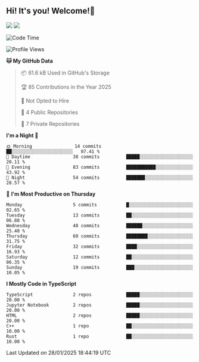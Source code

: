 ## Hi! It's you! Welcome!👋
<p align="left">
  <img src="https://github-readme-stats.vercel.app/api/top-langs/?username=Shanshuimei&theme=transparent&hide_border=true" />
  <img src="https://github-readme-stats.vercel.app/api/wakatime?username=Shanshuimei&theme=transparent&hide_border=true&layout=compact&langs_count=22" />
</p>

<!--START_SECTION:waka-->
![Code Time](http://img.shields.io/badge/Code%20Time-52%20hrs%2056%20mins-blue)

![Profile Views](http://img.shields.io/badge/Profile%20Views-73-blue)

**🐱 My GitHub Data** 

> 📦 61.6 kB Used in GitHub's Storage 
 > 
> 🏆 85 Contributions in the Year 2025
 > 
> 🚫 Not Opted to Hire
 > 
> 📜 4 Public Repositories 
 > 
> 🔑 7 Private Repositories 
 > 
**I'm a Night 🦉** 

```text
🌞 Morning                14 commits          ██░░░░░░░░░░░░░░░░░░░░░░░   07.41 % 
🌆 Daytime                38 commits          █████░░░░░░░░░░░░░░░░░░░░   20.11 % 
🌃 Evening                83 commits          ███████████░░░░░░░░░░░░░░   43.92 % 
🌙 Night                  54 commits          ███████░░░░░░░░░░░░░░░░░░   28.57 % 
```
📅 **I'm Most Productive on Thursday** 

```text
Monday                   5 commits           █░░░░░░░░░░░░░░░░░░░░░░░░   02.65 % 
Tuesday                  13 commits          ██░░░░░░░░░░░░░░░░░░░░░░░   06.88 % 
Wednesday                48 commits          ██████░░░░░░░░░░░░░░░░░░░   25.40 % 
Thursday                 60 commits          ████████░░░░░░░░░░░░░░░░░   31.75 % 
Friday                   32 commits          ████░░░░░░░░░░░░░░░░░░░░░   16.93 % 
Saturday                 12 commits          ██░░░░░░░░░░░░░░░░░░░░░░░   06.35 % 
Sunday                   19 commits          ███░░░░░░░░░░░░░░░░░░░░░░   10.05 % 
```


**I Mostly Code in TypeScript** 

```text
TypeScript               2 repos             █████░░░░░░░░░░░░░░░░░░░░   20.00 % 
Jupyter Notebook         2 repos             █████░░░░░░░░░░░░░░░░░░░░   20.00 % 
HTML                     2 repos             █████░░░░░░░░░░░░░░░░░░░░   20.00 % 
C++                      1 repo              ██░░░░░░░░░░░░░░░░░░░░░░░   10.00 % 
Rust                     1 repo              ██░░░░░░░░░░░░░░░░░░░░░░░   10.00 % 
```




 Last Updated on 28/01/2025 18:44:19 UTC
<!--END_SECTION:waka-->
